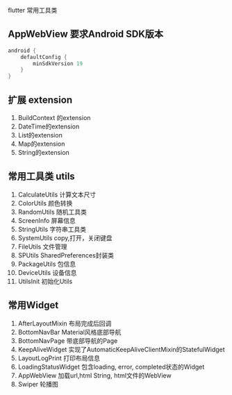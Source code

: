 flutter 常用工具类

## AppWebView 要求Android SDK版本

```groovy 
android {
    defaultConfig {
        minSdkVersion 19
    }
}
```

## 扩展 extension

1. BuildContext 的extension
2. DateTime的extension
3. List的extension
4. Map的extension
5. String的extension

## 常用工具类 utils

1. CalculateUtils 计算文本尺寸
2. ColorUtils 颜色转换
3. RandomUtils 随机工具类
4. ScreenInfo 屏幕信息
5. StringUtils 字符串工具类
6. SystemUtils copy,打开，关闭键盘
7. FileUtils 文件管理
8. SPUtils SharedPreferences封装类
9. PackageUtils 包信息
10. DeviceUtils 设备信息
11. UtilsInit 初始化Utils

## 常用Widget

1. AfterLayoutMixin 布局完成后回调
2. BottomNavBar Material风格底部导航
3. BottomNavPage 带底部导航的Page
4. KeepAliveWidget 实现了AutomaticKeepAliveClientMixin的StatefulWidget
5. LayoutLogPrint 打印布局信息
6. LoadingStatusWidget 包含loading, error, completed状态的Widget
7. AppWebView 加载url,html String, html文件的WebView
8. Swiper 轮播图